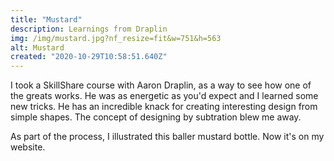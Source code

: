 ```yaml
---
title: "Mustard"
description: Learnings from Draplin
img: /img/mustard.jpg?nf_resize=fit&w=751&h=563
alt: Mustard
created: "2020-10-29T10:58:51.640Z"
---
```


I took a SkillShare course with Aaron Draplin, as a way to see how one of the greats works. He was as energetic as you'd expect and I learned some new tricks. He has an incredible knack for creating interesting design from simple shapes. The concept of designing by subtration blew me away. 

As part of the process, I illustrated this baller mustard bottle. Now it's on my website.